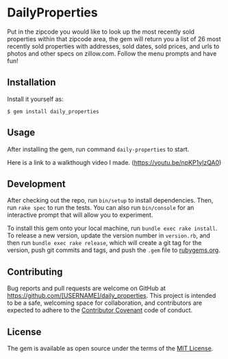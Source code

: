 # DailyProperties

Put in the zipcode you would like to look up the most recently sold properties within that zipcode area, the gem will return you a list of 26 most recently sold properties with addresses, sold dates, sold prices, and urls to photos and other specs on zillow.com. Follow the menu prompts and have fun! 

## Installation

Install it yourself as:

    $ gem install daily_properties

## Usage

After installing the gem, run command `daily-properties` to start. 

Here is a link to a walkthough video I made. (https://youtu.be/npKP1ylzQA0)

## Development

After checking out the repo, run `bin/setup` to install dependencies. Then, run `rake spec` to run the tests. You can also run `bin/console` for an interactive prompt that will allow you to experiment.

To install this gem onto your local machine, run `bundle exec rake install`. To release a new version, update the version number in `version.rb`, and then run `bundle exec rake release`, which will create a git tag for the version, push git commits and tags, and push the `.gem` file to [rubygems.org](https://rubygems.org).

## Contributing

Bug reports and pull requests are welcome on GitHub at https://github.com/[USERNAME]/daily_properties. This project is intended to be a safe, welcoming space for collaboration, and contributors are expected to adhere to the [Contributor Covenant](http://contributor-covenant.org) code of conduct.


## License

The gem is available as open source under the terms of the [MIT License](http://opensource.org/licenses/MIT).

